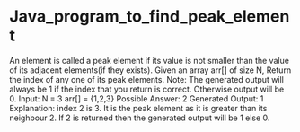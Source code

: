 # Java_program_to_find_peak_element
An element is called a peak element if its value is not smaller than the value of its adjacent elements(if they exists). Given an array arr[] of size N, Return the index of any one of its peak elements. Note: The generated output will always be 1 if the index that you return is correct. Otherwise output will be 0. 
Input: 
N = 3
arr[] = {1,2,3}
Possible Answer: 2
Generated Output: 1
Explanation: index 2 is 3.
It is the peak element as it is 
greater than its neighbour 2.
If 2 is returned then the generated output will be 1 else 0.
